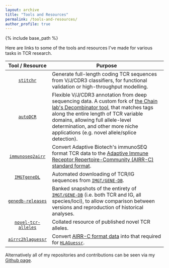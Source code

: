 ```yaml
---
layout: archive
title: "Tools and Resources"
permalink: /tools-and-resources/
author_profile: true
---
```


{% include base_path %}

Here are links to some of the tools and resources I've made for various tasks in TCR research.

|                           **Tool / Resource**                            | **Purpose**                                                                                                                                                                                                                                                                                                                                         |
|:------------------------------------------------------------------------:|-----------------------------------------------------------------------------------------------------------------------------------------------------------------------------------------------------------------------------------------------------------------------------------------------------------------------------------------------------|
|           [`stitchr`](https://github.com/JamieHeather/stitchr)           | Generate full-length coding TCR sequences from V/J/CDR3 classifiers, for functional validation or high-throughput modelling.                                                                                                                                                                                                                        |
|           [`autoDCR`](https://github.com/JamieHeather/autoDCR)           | Flexible V/J/CDR3 annotation from deep sequencing data. A custom fork of [the Chain lab's Decombinator tool](https://github.com/innate2adaptive/Decombinator), that matches tags along the entire length of TCR variable domains, allowing full allele-level determination, and other more niche applications (e.g. novel allele/splice detection). |
|    [`immunoseq2airr`](https://github.com/JamieHeather/immunoseq2airr)    | Convert Adaptive Biotech's immunoSEQ format TCR data to the [Adaptive Immune Receptor Repertoire-Community (AIRR-C) standard format](https://docs.airr-community.org/en/stable/datarep/rearrangements.html).                                                                                                                                        |
|        [`IMGTgeneDL`](https://github.com/JamieHeather/IMGTgeneDL)        | Automated downloading of TCR/IG sequences from [`IMGT/GENE-DB`](https://www.imgt.org/genedb/).                                                                                                                                                                                                                                                      |
|   [`genedb-releases`](https://github.com/JamieHeather/genedb-releases)   | Banked snapshots of the entirety of [`IMGT/GENE-DB`](https://www.imgt.org/genedb/) (i.e. both TCR and IG, all species/loci), to allow comparison between versions and reproduction of historical analyses.                                                                                                                                          |
| [`novel-tcr-alleles`](https://github.com/JamieHeather/novel-tcr-alleles) | Collated resource of published novel TCR alleles.                                                                                                                                                                                                                                                                                                   |
|   [`airrc2hlaguessr`](https://github.com/JamieHeather/airrc2hlaguessr)   | Convert [AIRR-C format data](https://docs.airr-community.org/en/stable/datarep/rearrangements.html) into that required for [`HLAGuessr`](https://github.com/statbiophys/HLAGuessr).                                                                                                                                                                 |

Alternatively all of my repositories and contributions can be seen via my [Github page](https://github.com/JamieHeather/).


